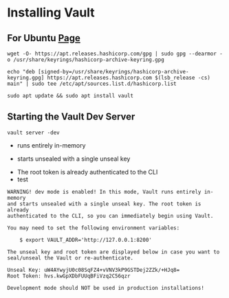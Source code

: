 # Installing Vault
## For Ubuntu [Page](https://developer.hashicorp.com/vault/install)

```
wget -O- https://apt.releases.hashicorp.com/gpg | sudo gpg --dearmor -o /usr/share/keyrings/hashicorp-archive-keyring.gpg

echo "deb [signed-by=/usr/share/keyrings/hashicorp-archive-keyring.gpg] https://apt.releases.hashicorp.com $(lsb_release -cs) main" | sudo tee /etc/apt/sources.list.d/hashicorp.list

sudo apt update && sudo apt install vault
```

## Starting the Vault Dev Server
```
vault server -dev
```
- runs entirely in-memory
* starts unsealed with a single unseal key
+ The root token is already authenticated to the CLI
+ test

```
WARNING! dev mode is enabled! In this mode, Vault runs entirely in-memory
and starts unsealed with a single unseal key. The root token is already
authenticated to the CLI, so you can immediately begin using Vault.

You may need to set the following environment variables:

    $ export VAULT_ADDR='http://127.0.0.1:8200'

The unseal key and root token are displayed below in case you want to
seal/unseal the Vault or re-authenticate.

Unseal Key: uW4AYwyjU0c08SqFZ4+vVNV3kP9GSTDej2ZZk/+HJq8=
Root Token: hvs.kwGpXDbFUUqBFiVzq2C56qzr

Development mode should NOT be used in production installations!
```
